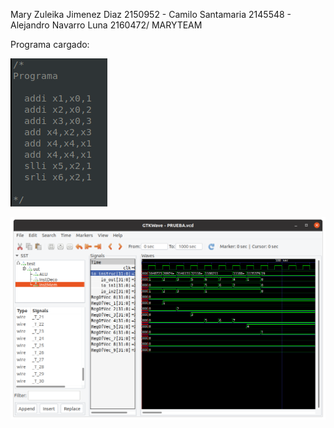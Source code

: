 Mary Zuleika Jimenez Diaz 2150952 - Camilo Santamaria 2145548 - Alejandro Navarro Luna 2160472/ MARYTEAM 

Programa cargado:

![programa cargado](https://github.com/Computer-Architecture-I-UIS/full-processor-maryteam/blob/master/prog1.png)

![programa cargado](https://github.com/Computer-Architecture-I-UIS/full-processor-maryteam/blob/master/gtk1.png)
